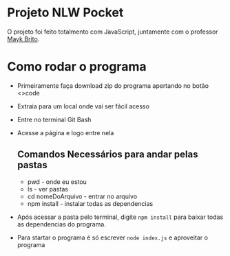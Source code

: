 

# Projeto NLW Pocket
O projeto foi feito totalmento com JavaScript, juntamente com o professor [Mayk Brito](https://github.com/maykbrito/maykbrito). 

# Como rodar o programa

- Primeiramente faça download zip do programa apertando no botão <>code
- Extraia para um local onde vai ser fácil acesso
- Entre no terminal Git Bash
- Acesse a página e logo entre nela
    
    ## Comandos Necessários para andar pelas pastas
    - pwd - onde eu estou
    - ls - ver pastas
    - cd nomeDoArquivo - entrar no arquivo
    - npm install - instalar todas as dependencias 
- Após acessar a pasta pelo terminal, digite ``npm install`` para baixar todas as dependencias do programa.
- Para startar o programa é só escrever ``node index.js``  e aproveitar o programa
